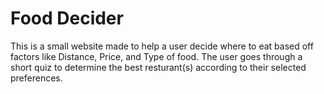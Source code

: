 # Food Decider
This is a small website made to help a user decide where to eat based off factors like Distance, Price, and Type of food.  The user goes through a short quiz to determine the best resturant(s) according to their selected preferences.